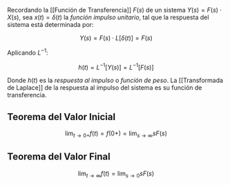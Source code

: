 Recordando la [[Función de Transferencia]] $F(s)$ de un sistema $Y(s)=F(s)\cdot X(s)$, sea $x(t)=\delta(t)$ la _función impulso unitario_, tal que la respuesta del sistema está determinada por:

$$Y(s) = F(s)\cdot L[\delta (t)] = F(s)$$

Aplicando $L^{-1}$:

$$h(t) = L^{-1}[Y(s)] = L^{-1}[F(s)]$$

Donde $h(t)$ es la _respuesta al impulso_ o _función de peso_. La [[Transformada de Laplace]] de la respuesta al impulso del sistema es su función de transferencia.

## Teorema del Valor Inicial

$$\lim_{t\rightarrow 0+} f(t) = f(0+) = \lim_{s\rightarrow \infty}s F(s)$$

## Teorema del Valor Final

$$\lim_{t\rightarrow \infty} f(t) = \lim_{s\rightarrow 0} s F(s)$$
